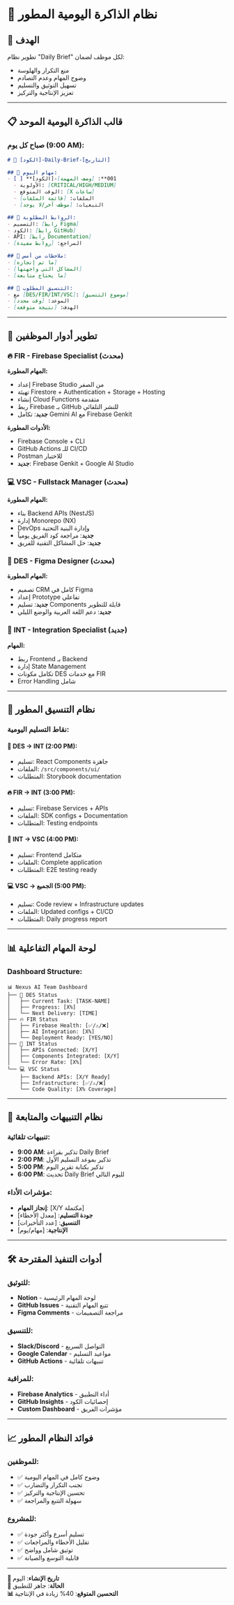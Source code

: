 # 🧠 نظام الذاكرة اليومية المطور

## 🎯 **الهدف**
تطوير نظام "Daily Brief" لكل موظف لضمان:
- منع التكرار والهلوسة
- وضوح المهام وعدم التصادم
- تسهيل التوثيق والتسليم
- تعزيز الإنتاجية والتركيز

---

## 📋 **قالب الذاكرة اليومية الموحد**

### **صباح كل يوم (9:00 AM):**
```markdown
# 📅 [الكود]-Daily-Brief-[التاريخ]

## 🎯 مهام اليوم:
- [ ] **[الكود]-001**: [وصف المهمة]
  - الأولوية: [CRITICAL/HIGH/MEDIUM]
  - الوقت المتوقع: [X ساعات]
  - الملفات: [قائمة الملفات]
  - التبعيات: [موظف آخر/لا يوجد]

## 🔗 الروابط المطلوبة:
- التصميم: [رابط Figma]
- الكود: [رابط GitHub]
- API: [رابط Documentation]
- المراجع: [روابط مفيدة]

## 📝 ملاحظات من أمس:
- [ما تم إنجازه]
- [المشاكل التي واجهتها]
- [ما يحتاج متابعة]

## 🤝 التنسيق المطلوب:
- مع [DES/FIR/INT/VSC]: [موضوع التنسيق]
- الموعد: [وقت محدد]
- الهدف: [نتيجة متوقعة]
```

---

## 👥 **تطوير أدوار الموظفين**

### 🔥 **FIR - Firebase Specialist (محدث)**
**المهام المطورة:**
- إعداد Firebase Studio من الصفر
- تهيئة Firestore + Authentication + Storage + Hosting
- إنشاء Cloud Functions متقدمة
- ربط Firebase بـ GitHub للنشر التلقائي
- **جديد**: تكامل Gemini AI مع Firebase Genkit

**الأدوات المطورة:**
- Firebase Console + CLI
- GitHub Actions للـ CI/CD
- Postman للاختبار
- **جديد**: Firebase Genkit + Google AI Studio

### 💻 **VSC - Fullstack Manager (محدث)**
**المهام المطورة:**
- بناء Backend APIs (NestJS)
- إدارة Monorepo (NX)
- DevOps وإدارة البنية التحتية
- **جديد**: مراجعة كود الفريق يومياً
- **جديد**: حل المشاكل التقنية للفريق

### 🎨 **DES - Figma Designer (محدث)**
**المهام المطورة:**
- تصميم CRM كامل في Figma
- إعداد Prototype تفاعلي
- **جديد**: تسليم Components قابلة للتطوير
- **جديد**: دعم اللغة العربية والوضع الليلي

### 🔗 **INT - Integration Specialist (جديد)**
**المهام:**
- ربط Frontend بـ Backend
- إدارة State Management
- تكامل مكونات DES مع خدمات FIR
- Error Handling شامل

---

## 🔄 **نظام التنسيق المطور**

### **نقاط التسليم اليومية:**

#### 🎨 **DES → INT** (2:00 PM):
- تسليم: React Components جاهزة
- الملفات: `/src/components/ui/`
- المتطلبات: Storybook documentation

#### 🔥 **FIR → INT** (3:00 PM):
- تسليم: Firebase Services + APIs
- الملفات: SDK configs + Documentation
- المتطلبات: Testing endpoints

#### 🔗 **INT → VSC** (4:00 PM):
- تسليم: Frontend متكامل
- الملفات: Complete application
- المتطلبات: E2E testing ready

#### 💻 **VSC → الجميع** (5:00 PM):
- تسليم: Code review + Infrastructure updates
- الملفات: Updated configs + CI/CD
- المتطلبات: Daily progress report

---

## 📊 **لوحة المهام التفاعلية**

### **Dashboard Structure:**
```
📊 Nexus AI Team Dashboard
├── 🎨 DES Status
│   ├── Current Task: [TASK-NAME]
│   ├── Progress: [X%]
│   └── Next Delivery: [TIME]
├── 🔥 FIR Status
│   ├── Firebase Health: [✅/⚠️/❌]
│   ├── AI Integration: [X%]
│   └── Deployment Ready: [YES/NO]
├── 🔗 INT Status
│   ├── APIs Connected: [X/Y]
│   ├── Components Integrated: [X/Y]
│   └── Error Rate: [X%]
└── 💻 VSC Status
    ├── Backend APIs: [X/Y Ready]
    ├── Infrastructure: [✅/⚠️/❌]
    └── Code Quality: [X% Coverage]
```

---

## 🚨 **نظام التنبيهات والمتابعة**

### **تنبيهات تلقائية:**
- **9:00 AM**: تذكير بقراءة Daily Brief
- **2:00 PM**: تذكير بموعد التسليم الأول
- **5:00 PM**: تذكير بكتابة تقرير اليوم
- **6:00 PM**: تحديث Daily Brief لليوم التالي

### **مؤشرات الأداء:**
- **إنجاز المهام**: [X/Y مكتملة]
- **جودة التسليم**: [معدل الأخطاء]
- **التنسيق**: [عدد التأخيرات]
- **الإنتاجية**: [مهام/يوم]

---

## 🛠️ **أدوات التنفيذ المقترحة**

### **للتوثيق:**
- **Notion** - لوحة المهام الرئيسية
- **GitHub Issues** - تتبع المهام التقنية
- **Figma Comments** - مراجعة التصميمات

### **للتنسيق:**
- **Slack/Discord** - التواصل السريع
- **Google Calendar** - مواعيد التسليم
- **GitHub Actions** - تنبيهات تلقائية

### **للمراقبة:**
- **Firebase Analytics** - أداء التطبيق
- **GitHub Insights** - إحصائيات الكود
- **Custom Dashboard** - مؤشرات الفريق

---

## 📈 **فوائد النظام المطور**

### **للموظفين:**
- ✅ وضوح كامل في المهام اليومية
- ✅ تجنب التكرار والتضارب
- ✅ تحسين الإنتاجية والتركيز
- ✅ سهولة التتبع والمراجعة

### **للمشروع:**
- ✅ تسليم أسرع وأكثر جودة
- ✅ تقليل الأخطاء والمراجعات
- ✅ توثيق شامل وواضح
- ✅ قابلية التوسع والصيانة

---

**📅 تاريخ الإنشاء**: اليوم  
**🎯 الحالة**: جاهز للتطبيق  
**📊 التحسين المتوقع**: 40% زيادة في الإنتاجية